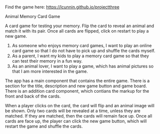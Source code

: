 Find the game here: https://lcunnin.github.io/projectthree

Animal Memory Card Game

A card game for testing your memory. Flip the card to reveal an animal and match it with its pair. Once all cards are flipped, click on restart to play a new game.

1. As someone who enjoys memory card games, I want to play an online card game so that I do not have to pick up and shuffle the cards myself.  
2. As a parent, I want my kids to play a memory card game so that they can test their memory in a fun way.
3. As an animal lover, I want to play a game, which has animal pictures so that I am more interested in the game.

The app has a main component that contains the entire game. There is a section for the title, description and new game button and game board. There is an addition card component, which contians the markup for the front and back of the cards.

When a player clicks on the card, the card will flip and an animal image will be shown. Only two cards will be revealed at a time, unless they are matched. If they are matched, then the cards will remain face up. Once all cards are face up, the player can click the new game button, which will restart the game and shuffle the cards.

